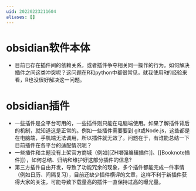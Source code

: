 ```yaml
---
uid: 20220223211604
aliases: []
---
```

#  obsidian软件本体
- 目前已存在插件间的依赖关系，或者插件争夺相关同一操作的行为。如何解决插件之间这类冲突呢？这问题在R和python中都很常见，就我使用R的经验来看，R也没很好解决这一问题。

# obsidian插件
- 一些插件是全平台可用的，一些插件则只能在电脑端使用。如果了解插件背后的机制，就知道这是正常的。例如一些插件需要要到 git或Node.js，这些都是在电脑端，手机端无法调用，所以插件就无效了。问题在于，有谁能总结一下目前插件在各平台的适配情况呢？
- 一些插件和主题没有上架官方商城（例如[[ZH增强编辑插件]]、[[Booknote插件]]），如何总结、归纳和维护好这部分插件的信息?
- 第三方插件自由开发，导致了功能冗余的现象，多个插件都能完成一件事情（例如日历、间隔复习），目前还缺少插件横评的文章，这样不利于新插件获得大家的关注，可能导致下载量高的插件一直保持过高的曝光量。